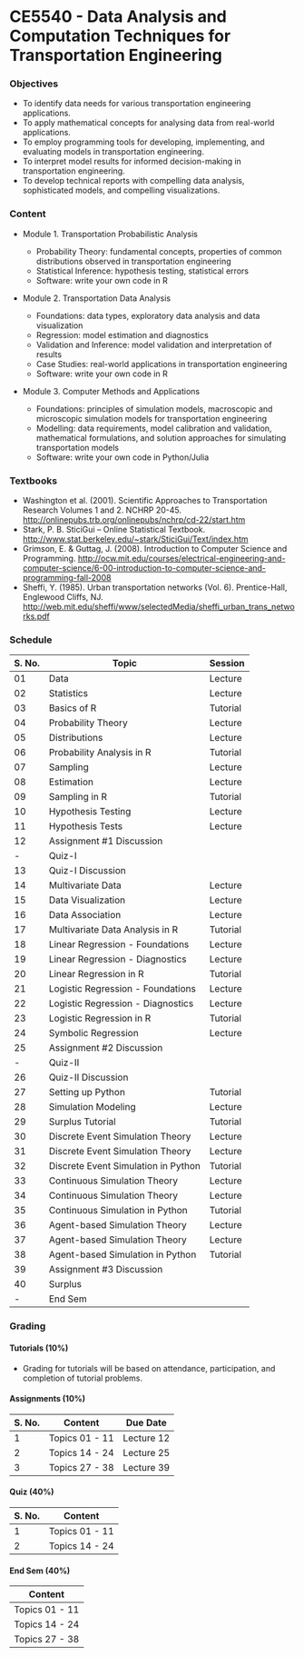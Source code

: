 # CE5540 - Data Analysis and Computation Techniques for Transportation Engineering

### Objectives

- To identify data needs for various transportation engineering applications.
- To apply mathematical concepts for analysing data from real-world applications.
- To employ programming tools for developing, implementing, and evaluating models in transportation engineering.
- To interpret model results for informed decision-making in transportation engineering.
- To develop technical reports with compelling data analysis, sophisticated models, and compelling visualizations.

### Content

- Module 1. Transportation Probabilistic Analysis 
    - Probability Theory: fundamental concepts, properties of common distributions observed in transportation engineering
    - Statistical Inference: hypothesis testing, statistical errors
    - Software: write your own code in R

- Module 2. Transportation Data Analysis
    - Foundations: data types, exploratory data analysis and data visualization
    - Regression: model estimation and diagnostics
    - Validation and Inference: model validation and interpretation of results
    - Case Studies: real-world applications in transportation engineering
    - Software: write your own code in R

- Module 3. Computer Methods and Applications 
    - Foundations: principles of simulation models, macroscopic and microscopic simulation models for transportation engineering
    - Modelling: data requirements, model calibration and validation, mathematical formulations, and solution approaches for simulating transportation models
    - Software: write your own code in Python/Julia
    
### Textbooks

- Washington et al. (2001). Scientific Approaches to Transportation Research Volumes 1 and 2. NCHRP 20-45. http://onlinepubs.trb.org/onlinepubs/nchrp/cd-22/start.htm 
- Stark, P. B. SticiGui – Online Statistical Textbook. http://www.stat.berkeley.edu/~stark/SticiGui/Text/index.htm 
- Grimson, E. & Guttag, J. (2008). Introduction to Computer Science and Programming. http://ocw.mit.edu/courses/electrical-engineering-and-computer-science/6-00-introduction-to-computer-science-and-programming-fall-2008
- Sheffi, Y. (1985). Urban transportation networks (Vol. 6). Prentice-Hall, Englewood Cliffs, NJ. http://web.mit.edu/sheffi/www/selectedMedia/sheffi_urban_trans_networks.pdf 

### Schedule

  | S. No. | Topic                                      | Session  |
  |--------|--------------------------------------------|----------|
  | 01     | Data                                       | Lecture  |
  | 02     | Statistics                                 | Lecture  |
  | 03     | Basics of R                                | Tutorial |
  | 04     | Probability Theory                         | Lecture  |
  | 05     | Distributions                              | Lecture  |
  | 06     | Probability Analysis in R                  | Tutorial |
  | 07     | Sampling                                   | Lecture  |
  | 08     | Estimation                                 | Lecture  |
  | 09     | Sampling in R                              | Tutorial |
  | 10     | Hypothesis Testing                         | Lecture  |
  | 11     | Hypothesis Tests                           | Lecture  |
  | 12     | Assignment #1 Discussion                   |          |
  | -      | Quiz-I                                     |          |
  | 13     | Quiz-I Discussion                          |          |
  | 14     | Multivariate Data                          | Lecture  |
  | 15     | Data Visualization                         | Lecture  |
  | 16     | Data Association                           | Lecture  |
  | 17     | Multivariate Data Analysis in R            | Tutorial |
  | 18     | Linear Regression - Foundations            | Lecture  |
  | 19     | Linear Regression - Diagnostics            | Lecture  |
  | 20     | Linear Regression in R                     | Tutorial |
  | 21     | Logistic Regression - Foundations          | Lecture  |
  | 22     | Logistic Regression - Diagnostics          | Lecture  |
  | 23     | Logistic Regression in R                   | Tutorial |
  | 24     | Symbolic Regression                        | Lecture  |
  | 25     | Assignment #2 Discussion                   |          |
  | -      | Quiz-II                                    |          |
  | 26     | Quiz-II Discussion                         |          |
  | 27     | Setting up Python                          | Tutorial |
  | 28     | Simulation Modeling                        | Lecture  |
  | 29     | Surplus Tutorial                           | Tutorial |
  | 30     | Discrete Event Simulation Theory           | Lecture  |
  | 31     | Discrete Event Simulation Theory           | Lecture  |
  | 32     | Discrete Event Simulation in Python        | Tutorial |
  | 33     | Continuous Simulation Theory               | Lecture  |
  | 34     | Continuous Simulation Theory               | Lecture  |
  | 35     | Continuous Simulation in Python            | Tutorial |
  | 36     | Agent-based Simulation Theory              | Lecture  |
  | 37     | Agent-based Simulation Theory              | Lecture  |
  | 38     | Agent-based Simulation in Python           | Tutorial |
  | 39     | Assignment #3 Discussion                   |          |
  | 40     | Surplus                                    |          |
  | -      | End Sem                                    |          |

### Grading

#### Tutorials (10%)
  
  - Grading for tutorials will be based on attendance, participation, and completion of tutorial problems. 

#### Assignments (10%)

  | S. No. | Content        | Due Date   |
  |--------|----------------|------------|
  | 1      | Topics 01 - 11 | Lecture 12 |
  | 2      | Topics 14 - 24 | Lecture 25 |
  | 3      | Topics 27 - 38 | Lecture 39 |

#### Quiz (40%)

  | S. No. | Content        |
  |--------|----------------|
  | 1      | Topics 01 - 11 |
  | 2      | Topics 14 - 24 |

#### End Sem (40%)

  | Content        |
  |----------------|
  | Topics 01 - 11 |
  | Topics 14 - 24 |
  | Topics 27 - 38 |